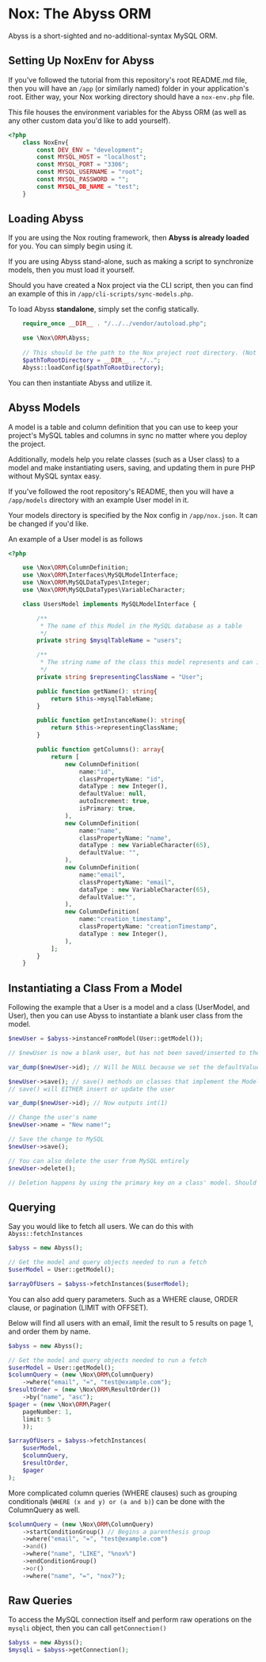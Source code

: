 # Nox: The Abyss ORM
Abyss is a short-sighted and no-additional-syntax MySQL ORM. 

## Setting Up NoxEnv for Abyss
If you've followed the tutorial from this repository's root README.md file, then you will have an `/app` (or similarly named) folder in your application's root. Either way, your Nox working directory should have a `nox-env.php` file.

This file houses the environment variables for the Abyss ORM (as well as any other custom data you'd like to add yourself).

```php
<?php
	class NoxEnv{
		const DEV_ENV = "development";
		const MYSQL_HOST = "localhost";
		const MYSQL_PORT = "3306";
		const MYSQL_USERNAME = "root";
		const MYSQL_PASSWORD = "";
		const MYSQL_DB_NAME = "test";
	}
```

## Loading Abyss
If you are using the Nox routing framework, then **Abyss is already loaded** for you. You can simply begin using it.

If you are using Abyss stand-alone, such as making a script to synchronize models, then you must load it yourself. 

Should you have created a Nox project via the CLI script, then you can find an example of this in `/app/cli-scripts/sync-models.php`.

To load Abyss **standalone**, simply set the config statically.

```php
    require_once __DIR__ . "/../../vendor/autoload.php";

    use \Nox\ORM\Abyss;
    
    // This should be the path to the Nox project root directory. (Not /, but /app)
    $pathToRootDirectory = __DIR__ . "/..";
    Abyss::loadConfig($pathToRootDirectory);
```

You can then instantiate Abyss and utilize it.

## Abyss Models
A model is a table and column definition that you can use to keep your project's MySQL tables and columns in sync no matter where you deploy the project.

Additionally, models help you relate classes (such as a User class) to a model and make instantiating users, saving, and updating them in pure PHP without MySQL syntax easy.

If you've followed the root repository's README, then you will have a `/app/models` directory with an example User model in it.

Your models directory is specified by the Nox config in `/app/nox.json`. It can be changed if you'd like.

An example of a User model is as follows

```php
<?php

	use \Nox\ORM\ColumnDefinition;
	use \Nox\ORM\Interfaces\MySQLModelInterface;
	use \Nox\ORM\MySQLDataTypes\Integer;
	use \Nox\ORM\MySQLDataTypes\VariableCharacter;

	class UsersModel implements MySQLModelInterface {

		/**
		 * The name of this Model in the MySQL database as a table
		 */
		private string $mysqlTableName = "users";

		/**
		 * The string name of the class this model represents and can instantiate
		 */
		private string $representingClassName = "User";

		public function getName(): string{
			return $this->mysqlTableName;
		}

		public function getInstanceName(): string{
			return $this->representingClassName;
		}

		public function getColumns(): array{
			return [
				new ColumnDefinition(
					name:"id",
					classPropertyName: "id",
					dataType : new Integer(),
					defaultValue: null,
					autoIncrement: true,
					isPrimary: true,
				),
				new ColumnDefinition(
					name:"name",
					classPropertyName: "name",
					dataType : new VariableCharacter(65),
					defaultValue: "",
				),
				new ColumnDefinition(
					name:"email",
					classPropertyName: "email",
					dataType : new VariableCharacter(65),
					defaultValue:"",
				),
				new ColumnDefinition(
					name:"creation_timestamp",
					classPropertyName: "creationTimestamp",
					dataType : new Integer(),
				),
			];
		}
	}
```

## Instantiating a Class From a Model
Following the example that a User is a model and a class (UserModel, and User), then you can use Abyss to instantiate a blank user class from the model.

```php
$newUser = $abyss->instanceFromModel(User::getModel());

// $newUser is now a blank user, but has not been saved/inserted to the database.

var_dump($newUser->id); // Will be NULL because we set the defaultValue in the model to be null

$newUser->save(); // save() methods on classes that implement the ModelInstance interface
// save() will EITHER insert or update the user

var_dump($newUser->id); // Now outputs int(1)

// Change the user's name
$newUser->name = "New name!";

// Save the change to MySQL
$newUser->save();

// You can also delete the user from MySQL entirely
$newUser->delete();

// Deletion happens by using the primary key on a class' model. Should a class model not have one, it cannot be deleted this way.
```

## Querying
Say you would like to fetch all users. We can do this with `Abyss::fetchInstances`
```php
$abyss = new Abyss();

// Get the model and query objects needed to run a fetch
$userModel = User::getModel();

$arrayOfUsers = $abyss->fetchInstances($userModel);
```

You can also add query parameters. Such as a WHERE clause, ORDER clause, or pagination (LIMIT with OFFSET).

Below will find all users with an email, limit the result to 5 results on page 1, and order them by name.
```php
$abyss = new Abyss();

// Get the model and query objects needed to run a fetch
$userModel = User::getModel();
$columnQuery = (new \Nox\ORM\ColumnQuery)
    ->where("email", "=", "test@example.com");
$resultOrder = (new \Nox\ORM\ResultOrder())
    ->by("name", "asc");
$pager = (new \Nox\ORM\Pager(
    pageNumber: 1, 
    limit: 5
    ));

$arrayOfUsers = $abyss->fetchInstances(
    $userModel,
    $columnQuery,
    $resultOrder,
    $pager
);
```

More complicated column queries (WHERE clauses) such as grouping conditionals (`WHERE (x and y) or (a and b)`) can be done with the ColumnQuery as well.

```php
$columnQuery = (new \Nox\ORM\ColumnQuery)
    ->startConditionGroup() // Begins a parenthesis group
    ->where("email", "=", "test@example.com")
    ->and()
    ->where("name", "LIKE", "%nox%")
    ->endConditionGroup()
    ->or()
    ->where("name", "=", "nox7");
```

## Raw Queries
To access the MySQL connection itself and perform raw operations on the `mysqli` object, then you can call `getConnection()`

```php
$abyss = new Abyss();
$mysqli = $abyss->getConnection();
```